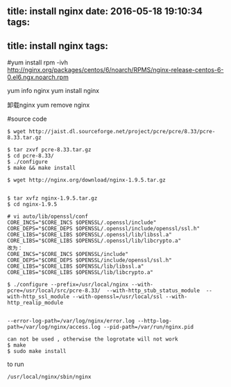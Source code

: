 title: install nginx
date: 2016-05-18 19:10:34
tags:
---
title: install nginx
tags:
---

#yum install
rpm -ivh http://nginx.org/packages/centos/6/noarch/RPMS/nginx-release-centos-6-0.el6.ngx.noarch.rpm 

yum info nginx 
yum install nginx 

卸载nginx
yum remove nginx


#source  code

```shell
$ wget http://jaist.dl.sourceforge.net/project/pcre/pcre/8.33/pcre-8.33.tar.gz

$ tar zxvf pcre-8.33.tar.gz  
$ cd pcre-8.33/  
$ ./configure  
$ make && make install  

$ wget http://nginx.org/download/nginx-1.9.5.tar.gz


$ tar xvfz nginx-1.9.5.tar.gz
$ cd nginx-1.9.5

```
```shell
# vi auto/lib/openssl/conf
CORE_INCS="$CORE_INCS $OPENSSL/.openssl/include" 
CORE_DEPS="$CORE_DEPS $OPENSSL/.openssl/include/openssl/ssl.h" 
CORE_LIBS="$CORE_LIBS $OPENSSL/.openssl/lib/libssl.a" 
CORE_LIBS="$CORE_LIBS $OPENSSL/.openssl/lib/libcrypto.a"
改为：
CORE_INCS="$CORE_INCS $OPENSSL/include"
CORE_DEPS="$CORE_DEPS $OPENSSL/include/openssl/ssl.h"
CORE_LIBS="$CORE_LIBS $OPENSSL/lib/libssl.a"
CORE_LIBS="$CORE_LIBS $OPENSSL/lib/libcrypto.a"
```

```shell
$ ./configure --prefix=/usr/local/nginx --with-pcre=/usr/local/src/pcre-8.33/  --with-http_stub_status_module  --with-http_ssl_module --with-openssl=/usr/local/ssl --with-http_realip_module 


--error-log-path=/var/log/nginx/error.log --http-log-path=/var/log/nginx/access.log --pid-path=/var/run/nginx.pid 

can not be used , otherwise the logrotate will not work
$ make
$ sudo make install

```

to run

```bash
/usr/local/nginx/sbin/nginx

```